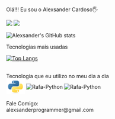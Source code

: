 Olá!!!  Eu sou o Alexsander Cardoso🖐️

  <a href="https://www.linkedin.com/in/alexsander-cardoso-72a209236/" target="_blank"><img src="https://img.shields.io/badge/-LinkedIn-%230077B5?style=for-the-badge&logo=linkedin&logoColor=white" target="_blank"></a>
   <a href="https://www.facebook.com/alexsander.candido.3" target="_blank"><img src="https://img.shields.io/badge/Facebook-1877F2?style=for-the-badge&logo=facebook&logoColor=white" target="_blank"></a>
   
  

![Alexsander's GitHub stats](https://github-readme-stats.vercel.app/api?username=AlexsanderProgrammer&show_icons=true&theme=dark)


 Tecnologias mais usadas
 
 [![Top Langs](https://github-readme-stats.vercel.app/api/top-langs/?username=AlexsanderProgrammer&layout=compact)](https://github.com/anuraghazra/github-readme-stats)
 
<br/>
Tecnologia que eu utilizo no meu dia a dia

<div> 
  <img align="center" alt="Rafa-Python" height="40" width="50" src="https://raw.githubusercontent.com/devicons/devicon/master/icons/python/python-original.svg">
  <img align="center" alt="Rafa-Python" height="40" width="50" src="https://img.shields.io/badge/MySQL-00000F?style=for-the-badge&logo=mysql&logoColor=white">
  <img align="center" alt="Rafa-Python" height="40" width="50" src="https://img.shields.io/badge/SQLite-07405E?style=for-the-badge&logo=sqlite&logoColor=white">
</div>

<br/>
Fale Comigo:
<br/>
alexsanderprogrammer@gmail.com
